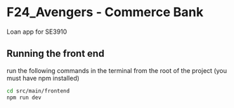 # F24_Avengers - Commerce Bank
Loan app for SE3910
## Running the front end
run the following commands in the terminal from the root of the project (you must have npm installed)
```bash
cd src/main/frontend
npm run dev
```
